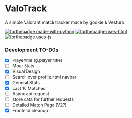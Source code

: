 # ValoTrack
A simple Valorant match tracker made by gookie & Vesturo


[![forthebadge made-with-python](http://ForTheBadge.com/images/badges/made-with-python.svg)](https://www.python.org/)
[![forthebadge uses-html](https://forthebadge.com/images/badges/uses-html.svg)](https://www.python.org/)
[![forthebadge uses-js](https://forthebadge.com/images/badges/uses-js.svg)](https://www.python.org/)


### Development TO-DOs

- [x] Playertitle (g.player_title)
- [ ] Moar Stats
- [x] Visual Design
- [ ] Search over profile.html navbar
- [x] General Stats
- [x] Last 10 Matches
- [ ] Async api request
- [ ] store data for further requests
- [ ] Detailed Match Page (V2?)
- [x] Frontend cleanup
